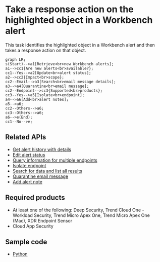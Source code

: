 # Take a response action on the highlighted object in a Workbench alert
This task identifies the highlighted object in a Workbench alert and then takes a response action on that object.
```mermaid
graph LR;
s(Start)-->a1[Retrieve<br>new Workbench alerts];
a1-->cc1{Are new alerts<br>available?};
cc1--Yes-->a2[Update<br>alert status];
a2-->cc2{Impact<br>scope};
cc2--Email-->a3[Search<br>email message details];
a3-->a4[Quarantine<br>email message];
cc2--Endpoint-->cc3{Supported<br>products};
cc3--Yes-->a5[Isolate<br>endpoint];
a4-->a6[Add<br>alert notes];
a5-->a6;
cc2--Others-->a6;
cc3--Others-->a6;
a6-->e(End);
cc1--No-->e;
```

## Related APIs
- [Get alert history with details](https://automation.trendmicro.com/xdr/api-v2#tag/Alerts/paths/~1v2.0~1xdr~1workbench~1workbenchHistories/get)
- [Edit alert status](https://automation.trendmicro.com/xdr/api-v2#tag/Alerts/paths/~1v2.0~1xdr~1workbench~1workbenches~1{workbenchId}/put)
- [Query information for multiple endpoints](https://automation.trendmicro.com/xdr/api-v2#tag/Search/paths/~1v2.0~1xdr~1eiqs~1query~1batch~1endpointInfo/post)
- [Isolate endpoint](https://automation.trendmicro.com/xdr/api-v2#tag/Endpoint/paths/~1v2.0~1xdr~1response~1isolate/post)
- [Search for data and list all results](https://automation.trendmicro.com/xdr/api-v2#tag/Search/paths/~1v2.0~1xdr~1search~1data/post)
- [Quarantine email message](https://automation.trendmicro.com/xdr/api-v2#tag/Email/paths/~1v2.0~1xdr~1response~1quarantineMessage/post)
- [Add alert note](https://automation.trendmicro.com/xdr/api-v2#tag/Notes/paths/~1v2.0~1xdr~1workbench~1workbenches~1{workbenchId}~1notes/post)

## Required products
- At least one of the following: Deep Security, Trend Cloud One - Workload Security, Trend Micro Apex One, Trend Micro Apex One (Mac), XDR Endpoint Sensor
- Cloud App Security

## Sample code
- [Python](python/)
